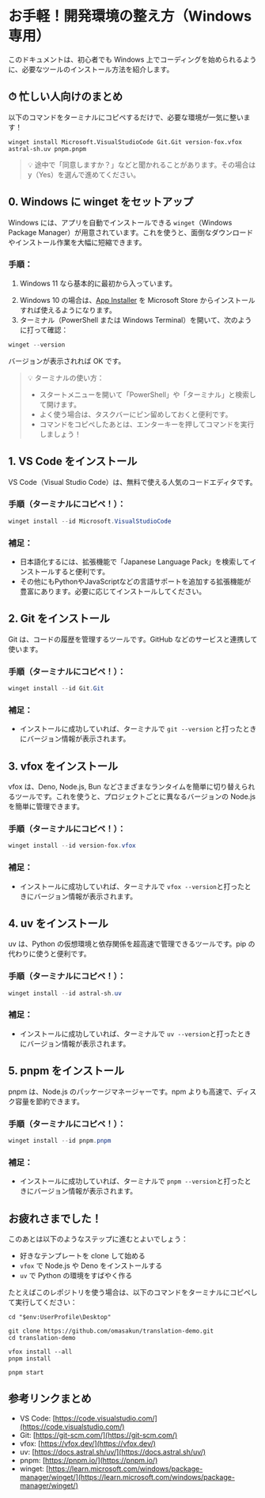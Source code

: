 # お手軽！開発環境の整え方（Windows専用）

このドキュメントは、初心者でも Windows 上でコーディングを始められるように、必要なツールのインストール方法を紹介します。

## ⏱ 忙しい人向けのまとめ

以下のコマンドをターミナルにコピペするだけで、必要な環境が一気に整います！

```
winget install Microsoft.VisualStudioCode Git.Git version-fox.vfox astral-sh.uv pnpm.pnpm
```

> 💡 途中で「同意しますか？」などと聞かれることがあります。その場合は y（Yes）を選んで進めてください。

## 0. Windows に winget をセットアップ

Windows には、アプリを自動でインストールできる `winget`（Windows Package Manager）が用意されています。これを使うと、面倒なダウンロードやインストール作業を大幅に短縮できます。

### 手順：

1. Windows 11 なら基本的に最初から入っています。

2) Windows 10 の場合は、[App Installer](https://apps.microsoft.com/store/detail/app-installer/9NBLGGH4NNS1) を Microsoft Store からインストールすれば使えるようになります。
3) ターミナル（PowerShell または Windows Terminal）を開いて、次のように打って確認：

```powershell
winget --version
```

バージョンが表示されれば OK です。

> 💡 ターミナルの使い方：
>
> * スタートメニューを開いて「PowerShell」や「ターミナル」と検索して開けます。
> * よく使う場合は、タスクバーにピン留めしておくと便利です。
> * コマンドをコピペしたあとは、エンターキーを押してコマンドを実行しましょう！

## 1. VS Code をインストール

VS Code（Visual Studio Code）は、無料で使える人気のコードエディタです。

### 手順（ターミナルにコピペ！）：

```powershell
winget install --id Microsoft.VisualStudioCode
```

### 補足：

* 日本語化するには、拡張機能で「Japanese Language Pack」を検索してインストールすると便利です。
* その他にもPythonやJavaScriptなどの言語サポートを追加する拡張機能が豊富にあります。必要に応じてインストールしてください。

## 2. Git をインストール

Git は、コードの履歴を管理するツールです。GitHub などのサービスと連携して使います。

### 手順（ターミナルにコピペ！）：

```powershell
winget install --id Git.Git
```

### 補足：

* インストールに成功していれば、ターミナルで `git --version` と打ったときにバージョン情報が表示されます。

## 3. vfox をインストール

vfox は、Deno, Node.js, Bun などさまざまなランタイムを簡単に切り替えられるツールです。これを使うと、プロジェクトごとに異なるバージョンの Node.js を簡単に管理できます。

### 手順（ターミナルにコピペ！）：

```powershell
winget install --id version-fox.vfox
```

### 補足：

* インストールに成功していれば、ターミナルで `vfox --version`と打ったときにバージョン情報が表示されます。

## 4. uv をインストール

uv は、Python の仮想環境と依存関係を超高速で管理できるツールです。pip の代わりに使うと便利です。

### 手順（ターミナルにコピペ！）：

```powershell
winget install --id astral-sh.uv
```

### 補足：

* インストールに成功していれば、ターミナルで `uv --version`と打ったときにバージョン情報が表示されます。

## 5. pnpm をインストール

pnpm は、Node.js のパッケージマネージャーです。npm よりも高速で、ディスク容量を節約できます。

### 手順（ターミナルにコピペ！）：

```powershell
winget install --id pnpm.pnpm
```

### 補足：

* インストールに成功していれば、ターミナルで `pnpm --version`と打ったときにバージョン情報が表示されます。

## お疲れさまでした！

このあとは以下のようなステップに進むとよいでしょう：

* 好きなテンプレートを clone して始める
* `vfox` で Node.js や Deno をインストールする
* `uv` で Python の環境をすばやく作る

たとえばこのレポジトリを使う場合は、以下のコマンドをターミナルにコピペして実行してください：

```
cd "$env:UserProfile\Desktop"

git clone https://github.com/omasakun/translation-demo.git
cd translation-demo

vfox install --all
pnpm install

pnpm start
```

## 参考リンクまとめ

* VS Code: [https://code.visualstudio.com/](https://code.visualstudio.com/)
* Git: [https://git-scm.com/](https://git-scm.com/)
* vfox: [https://vfox.dev/](https://vfox.dev/)
* uv: [https://docs.astral.sh/uv/](https://docs.astral.sh/uv/)
* pnpm: [https://pnpm.io/](https://pnpm.io/)
* winget: [https://learn.microsoft.com/windows/package-manager/winget/](https://learn.microsoft.com/windows/package-manager/winget/)
